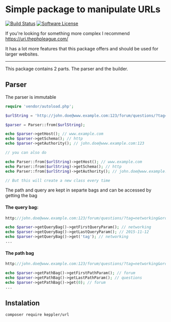 # Simple package to manipulate URLs

[![Build Status](https://travis-ci.org/KepplerPl/url.svg?branch=master)](https://travis-ci.org/KepplerPl/url)
[![Software License](https://img.shields.io/badge/license-MIT-brightgreen.svg?style=flat-square)](LICENSE.md)

If you're looking for something more complex I recommend https://uri.thephpleague.com/

It has a lot more features that this package offers and should be used for larger websites.

-----

This package contains 2 parts. The parser and the builder.

## Parser

The parser is immutable

```php
require 'vendor/autoload.php';

$urlString = 'http://john.doe@www.example.com:123/forum/questions/?tag=networking&order=newest&date=2015-11-12#top';

$parser = Parser::from($urlString);

echo $parser->getHost(); // www.example.com
echo $parser->getSchema(); // http
echo $parser->getAuthority(); // john.doe@www.example.com:123

// you can also do

echo Parser::from($urlString)->getHost(); // www.example.com
echo Parser::from($urlString)->getSchema(); // http
echo Parser::from($urlString)->getAuthority(); // john.doe@www.example.com:123

// But this will create a new class every time
````

The path and query are kept in separte bags and can be accessed by getting the bag

#### The query bag:

```php
http://john.doe@www.example.com:123/forum/questions/?tag=networking&order=newest&date=2015-11-12#top

echo $parser->getQueryBag()->getFirstQueryParam(); // networking
echo $parser->getQueryBag()->getLastQueryParam(); // 2015-11-12
echo $parser->getQueryBag()->get('tag'); // networking
...
````

#### The path bag

```php
http://john.doe@www.example.com:123/forum/questions/?tag=networking&order=newest&date=2015-11-12#top

echo $parser->getPathBag()->getFirstPathParam(); // forum
echo $parser->getPathBag()->getLastPathParam(); // questions
echo $parser->getPathBag()->get(0); // forum
...
````


## Instalation

```bash
composer require keppler/url
````
